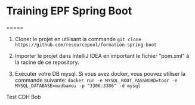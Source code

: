 # Training EPF Spring Boot
=====

1. Cloner le projet en utilisant la commande `git clone https://github.com/resourcepool/formation-spring-boot`

2. Importer le projet dans IntelliJ IDEA en important le fichier "pom.xml" à la racine de ce repository.

3. Exécuter votre DB mysql. Si vous avez docker, vous pouvez utiliser la commande suivante: `docker run -e MYSQL_ROOT_PASSWORD=toor -e MYSQL_DATABASE=madbamoi -p "3306:3306" -d mysql`

Test CDH Bob
